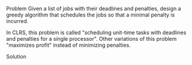 Problem
  Given a list of jobs with their deadlines and penalties, design a greedy algorithm that schedules the jobs so that
  a minimal penalty is incurred. 
  
  In CLRS, this problem is called "scheduling unit-time tasks with deadlines and penalties for a single processor".
  Other variations of this problem "maximizes profit" instead of minimizing penalties. 
  
Solution
  
